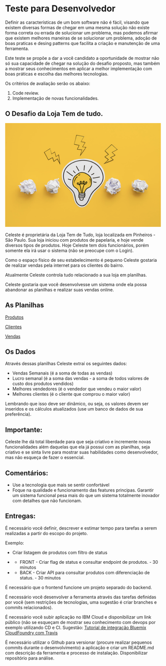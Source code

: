 # Teste para Desenvolvedor

Definir as características de um bom software não é fácil, visando que existem diversas formas de chegar em uma mesma solução não existe forma correta ou errada de solucionar um problema, mas podemos afirmar que existem melhores maneiras de se solucionar um problema, adoção de boas praticas e desing patterns que facilita a criação e manutenção de uma ferramenta. 

Este teste se propõe a dar a você candidato a oportunidade de mostrar não só sua capacidade de chegar na solução do desafio proposto, mas também a mostrar seus conhecimentos em aplicar a melhor implementação com boas práticas e escolha das melhores tecnologias. 

Os critérios de avaliação serão os abaixo:

1. Code review.
2. Implementação de novas funcionalidades. 

## O Desafio da Loja Tem de tudo.

![assets/imagem_capa.png](assets/imagem_capa.png)

Celeste é proprietária da Loja Tem de Tudo, loja localizada em Pinheiros - São Paulo. Sua loja iniciou com produtos de papelaria, e hoje vende diversos tipos de produtos. Hoje Celeste tem dois funcionários, porém somente ela irá usar o sistema (não se preocupe com o Login).

Como o espaço físico de seu estabelecimento é pequeno Celeste gostaria de realizar vendas pela internet para os clientes do bairro.

Atualmente Celeste controla tudo relacionado a sua loja em planilhas.

Celeste gostaria que você desenvolvesse um sistema onde ela possa abandonar as planilhas e realizar suas vendas online. 

## As Planilhas

[Produtos](assets/Produtos.csv)

[Clientes](assets/Clientes.csv)

[Vendas](assets/Vendas.csv)

## Os Dados

Através dessas planilhas Celeste extraí os seguintes dados:

- Vendas Semanais (é a soma de todas as vendas)
- Lucro semanal (é a soma das vendas - a soma de todos valores de custo dos produtos vendidos)
- Melhores vendedores (é o vendedor que vendeu o maior valor)
- Melhores clientes (é o cliente que comprou o maior valor)

Lembrando que isso deve ser dinâmico, ou seja, os valores devem ser inseridos e os cálculos atualizados (use um banco de dados de sua preferência).

## Importante:

Celeste lhe dá total liberdade para que seja criativo e incremente novas funcionalidades além daquelas que ela já possui com as planilhas, seja criativo e se sinta livre para mostrar suas habilidades como desenvolvedor, mas não esqueça de fazer o essencial.

## Comentários:
- Use a tecnologia que mais se sentir confortável
- Foque na qualidade e funcionamento das features principas. Garantir um sistema funcional pesa mais do que um sistema totalmente inovador com detalhes que não funcionam.

## Entregas:

É necessário você definir, descrever e estimar tempo para tarefas a serem realizadas a partir do escopo do projeto.

Exemplo:

- Criar listagem de produtos com filtro de status

- - FRONT - Criar flag de status e consultar endpoint de produtos. - 30 minutos

- - BACK - Criar API para consultar produtos com diferenciação de status. - 30 minutos

É necessário que o frontend funcione um projeto separado do backend.

É necessário você desenvolver a ferramenta através das tarefas definidas por você (sem restrições de tecnologias, uma sugestão é criar branches e commits relacionados).

É necessário você subir aplicação no IBM Cloud e disponibilizar um link público (não se esqueçam de mostrar seu conhecimento com devops por exemplo utilizando CD e CI. Sugestão: [Tutorial de integração Bluemix CloudFoundry com Travis](https://docs.travis-ci.com/user/deployment/bluemixcloudfoundry) 

É necessário utilizar o Github para versionar (procure realizar pequenos commits durante o desenvolvimento) a aplicação e criar um README.md com descrição da ferramenta e processo de instalação. Disponibilizar repositório para análise.